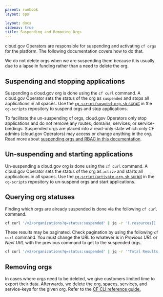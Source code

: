 ```yaml
---
parent: runbook
layout: ops

layout: docs
sidenav: true
title: Suspending and Removing Orgs
---
```


cloud.gov Operators are responsible for suspending and activating `cf orgs` for
the platform. The following documentation covers how to do that.

We do not delete orgs when we are suspending them because it is usually due to a
lapse in funding rather than a need to delete the org.

## Suspending and stopping applications

Suspending a cloud.gov org is done using the `cf curl` command. A cloud.gov
Operator sets the status of the org as `suspended` and stops all applications in
all spaces. Use the [`cg-script/suspend-org.sh` script][cg-suspend] in the
`cg-scripts` repository to suspend orgs and stop applications.

To facilitate the un-suspending of orgs, cloud.gov Operators only stop
applications and do not remove any routes, domains, services, or
service-bindings. Suspended orgs are placed into a read-only state which only CF
admins (cloud.gov Operators) may access or change anything in the org. Read more
about [suspending orgs and RBAC in this documentation][cf-suspend-org-docs].

[cf-suspend-org-docs]: https://docs.cloudfoundry.org/concepts/roles.html#suspendedroles "RBAC for suspended orgs in Cloud Foundry"

## Un-suspending and starting applications

Un-suspending a cloud.gov org is done using the `cf curl` command. A cloud.gov
Operator sets the status of the org as `active` and starts all applications in
all spaces. Use the [`cg-script/activate-org.sh` script][cg-activate] in the
`cg-scripts` repository to un-suspend orgs and start applications.

[cg-activate]: https://github.com/18F/cg-scripts/blob/master/activate-org.sh
"Source for activating orgs programmatically"
[cg-suspend]: https://github.com/18F/cg-scripts/blob/master/suspend-org.sh "Source for suspending orgs programatically"

## Querying org statuses

Finding which orgs are already suspended is done via the following `cf curl`
command.

```sh
cf curl '/v2/organizations?q=status:suspended' | jq -r '(.resources[] | "org GUID: " + .metadata.guid, "org Status: " + .entity.status, "org Name: " + .entity.name)'
```

These results may be paginated. Check pagination by using the following
`cf curl` command. You must change the URL to whatever is in _Previous
URL_ or _Next URL_ with the previous command to get to the suspended orgs.

```sh
cf curl '/v2/organizations?q=status:suspended' | jq -r '"Total Results: " + (.total_results | tostring), "Total Page: " + (.total_pages | tostring), "Previous URL: " +  .prev_url, "Next URL" +  .next_url'
```

## Removing orgs

In cases where orgs need to be deleted, we give customers limited time to export
their data. Afterwards, we delete the org, spaces, services, and service-keys
for the given org. Refer to the [CF CLI reference guide.](http://cli.cloudfoundry.org/en-US/cf/)
